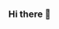 ### Hi there 👋

<!--
**Rocyan4/Rocyan4** is a ✨ _special_ ✨ repository because its `README.md` (this file) appears on your GitHub profile.

Here are some ideas to get you started:
![GitHub Logo](C:\Users\rocya\Desktop\0)


🎓

🧠

💻 

📊 
